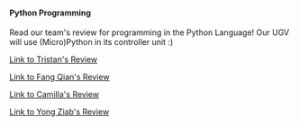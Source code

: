 #### Python Programming
Read our team's review for programming in the Python Language! Our UGV will use (Micro)Python in its controller unit :)

[Link to Tristan's Review](https://github.com/Tristan-Technologies/EASem2Help/blob/master/Python_Code_and_Reviews/Reviews/python%20stuff.md)

[Link to Fang Qian's Review](https://docs.google.com/document/d/1tqq-6V65ZtI57ZEuY4eLr2UzgipWy-tFuL6X0YaeYA4/edit?usp=sharing)

[Link to Camilla's Review](https://github.com/Tristan-Technologies/EASem2Help/blob/master/Python_Code_and_Reviews/Reviews/Python%20Review_Camille.md)

[Link to Yong Ziab's Review](https://github.com/Tristan-Technologies/EASem2Help/blob/master/Python_Code_and_Reviews/Reviews/Python_Stuff_Yong_Ziab.md)
